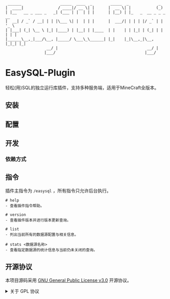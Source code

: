 ```text
 ______                 _____  ____  _        _____  _             _       
|  ____|               / ____|/ __ \| |      |  __ \| |           (_)      
| |__   __ _ ___ _   _| (___ | |  | | |      | |__) | |_   _  __ _ _ _ __  
|  __| / _` / __| | | |\___ \| |  | | |      |  ___/| | | | |/ _` | | '_ \ 
| |___| (_| \__ \ |_| |____) | |__| | |____  | |    | | |_| | (_| | | | | |
|______\__,_|___/\__, |_____/ \___\_\______| |_|    |_|\__,_|\__, |_|_| |_|
                  __/ |                                       __/ |        
                 |___/                                       |___/         
```

# EasySQL-Plugin

轻松(用)SQL的独立运行库插件，支持多种服务端，适用于MineCraft全版本。


## 安装

## 配置

## 开发

### 依赖方式

## 指令
插件主指令为 `/easysql` ，所有指令只允许后台执行。

```text
# help
- 查看插件指令帮助。

# version
- 查看插件版本并进行版本更新查询。

# list
- 列出当前所有的数据源配置与相关信息。

# stats <数据源名称>
- 查看指定数据源的统计信息与当前仍未关闭的查询。
```

## 开源协议

本项目源码采用 [GNU General Public License v3.0](https://opensource.org/licenses/GPL-3.0) 开源协议。

<details>
  <summary>关于 GPL 协议</summary>

> GNU General Public Licence (GPL) 有可能是开源界最常用的许可模式。GPL 保证了所有开发者的权利，同时为使用者提供了足够的复制，分发，修改的权利：
>
> #### 可自由复制
> 你可以将软件复制到你的电脑，你客户的电脑，或者任何地方。复制份数没有任何限制。
> #### 可自由分发
> 在你的网站提供下载，拷贝到U盘送人，或者将源代码打印出来从窗户扔出去（环保起见，请别这样做）。
> #### 可以用来盈利
> 你可以在分发软件的时候收费，但你必须在收费前向你的客户提供该软件的 GNU GPL 许可协议，以便让他们知道，他们可以从别的渠道免费得到这份软件，以及你收费的理由。
> #### 可自由修改
> 如果你想添加或删除某个功能，没问题，如果你想在别的项目中使用部分代码，也没问题，唯一的要求是，使用了这段代码的项目也必须使用 GPL 协议。
>
> 需要注意的是，分发的时候，需要明确提供源代码和二进制文件，另外，用于某些程序的某些协议有一些问题和限制，你可以看一下 @PierreJoye 写的 Practical Guide to GPL Compliance 一文。使用 GPL 协议，你必须在源代码代码中包含相应信息，以及协议本身。
>
> *以上文字来自 [五种开源协议GPL,LGPL,BSD,MIT,Apache](https://www.oschina.net/question/54100_9455) 。*
</details>
